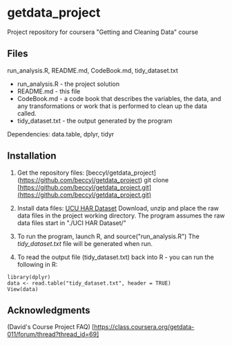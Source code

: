 # getdata_project
Project repository for coursera "Getting and Cleaning Data" course

## Files
run_analysis.R, README.md, CodeBook.md, tidy_dataset.txt
  * run_analysis.R - the project solution
  * README.md - this file
  * CodeBook.md - a code book that describes the variables, the data, and any
      transformations or work that is performed to clean up the data called.
  * tidy_dataset.txt - the output generated by the program

Dependencies: data.table, dplyr, tidyr

## Installation
1. Get the repository files:
[beccyl/getdata_project] (https://github.com/beccyl/getdata_project)
git clone [https://github.com/beccyl/getdata_project.git](https://github.com/beccyl/getdata_project.git)

2. Install data files:
[UCU HAR Dataset](https://d396qusza40orc.cloudfront.net/getdata%2Fprojectfiles%2FUCI%20HAR%20Dataset.zip)
Download, unzip and place the raw data files in the project working directory.
The program assumes the raw data files start in "./UCI HAR Dataset/"

3. To run the program, launch R, and source("run_analysis.R")
The *tidy_dataset.txt* file will be generated when run.

4. To read the output file (tidy_dataset.txt) back into R - you can run the
following in R:
```
library(dplyr)
data <- read.table("tidy_dataset.txt", header = TRUE)
View(data)
```

## Acknowledgments
(David's Course Project FAQ) [https://class.coursera.org/getdata-011/forum/thread?thread_id=69]
